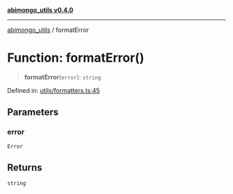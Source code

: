 [**abimongo_utils v0.4.0**](../README.md)

***

[abimongo_utils](../README.md) / formatError

# Function: formatError()

> **formatError**(`error`): `string`

Defined in: [utils/formatters.ts:45](https://github.com/NodEm9/abimongo_utils/blob/a65cd6462ac155e030ff8f62ef498bb805490cbf/src/utils/formatters.ts#L45)

## Parameters

### error

`Error`

## Returns

`string`

